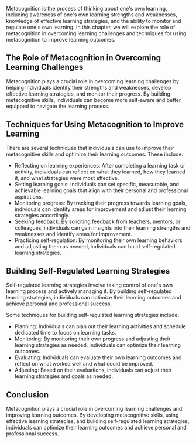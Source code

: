
Metacognition is the process of thinking about one's own learning, including awareness of one's own learning strengths and weaknesses, knowledge of effective learning strategies, and the ability to monitor and regulate one's own learning. In this chapter, we will explore the role of metacognition in overcoming learning challenges and techniques for using metacognition to improve learning outcomes.

The Role of Metacognition in Overcoming Learning Challenges
-----------------------------------------------------------

Metacognition plays a crucial role in overcoming learning challenges by helping individuals identify their strengths and weaknesses, develop effective learning strategies, and monitor their progress. By building metacognitive skills, individuals can become more self-aware and better equipped to navigate the learning process.

Techniques for Using Metacognition to Improve Learning
------------------------------------------------------

There are several techniques that individuals can use to improve their metacognitive skills and optimize their learning outcomes. These include:

* Reflecting on learning experiences: After completing a learning task or activity, individuals can reflect on what they learned, how they learned it, and what strategies were most effective.
* Setting learning goals: Individuals can set specific, measurable, and achievable learning goals that align with their personal and professional aspirations.
* Monitoring progress: By tracking their progress towards learning goals, individuals can identify areas for improvement and adjust their learning strategies accordingly.
* Seeking feedback: By soliciting feedback from teachers, mentors, or colleagues, individuals can gain insights into their learning strengths and weaknesses and identify areas for improvement.
* Practicing self-regulation: By monitoring their own learning behaviors and adjusting them as needed, individuals can build self-regulated learning strategies.

Building Self-Regulated Learning Strategies
-------------------------------------------

Self-regulated learning strategies involve taking control of one's own learning process and actively managing it. By building self-regulated learning strategies, individuals can optimize their learning outcomes and achieve personal and professional success.

Some techniques for building self-regulated learning strategies include:

* Planning: Individuals can plan out their learning activities and schedule dedicated time to focus on learning tasks.
* Monitoring: By monitoring their own progress and adjusting their learning strategies as needed, individuals can optimize their learning outcomes.
* Evaluating: Individuals can evaluate their own learning outcomes and reflect on what worked well and what could be improved.
* Adjusting: Based on their evaluations, individuals can adjust their learning strategies and goals as needed.

Conclusion
----------

Metacognition plays a crucial role in overcoming learning challenges and improving learning outcomes. By developing metacognitive skills, using effective learning strategies, and building self-regulated learning strategies, individuals can optimize their learning outcomes and achieve personal and professional success.
